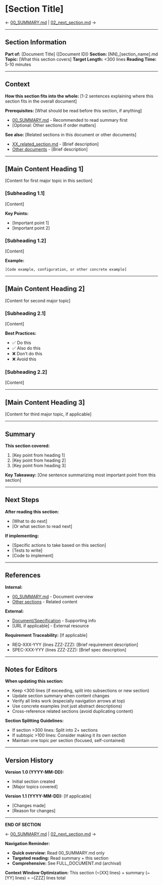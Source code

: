 # [Section Title]

← [00_SUMMARY.md](00_SUMMARY.md) | [02_next_section.md](02_next_section.md) →

---

## Section Information

**Part of:** [Document Title] ([Document ID])
**Section:** [NN]_[section_name].md
**Topic:** [What this section covers]
**Target Length:** <300 lines
**Reading Time:** 5-10 minutes

---

## Context

**How this section fits into the whole:**
[1-2 sentences explaining where this section fits in the overall document]

**Prerequisites:**
[What should be read before this section, if anything]
- [00_SUMMARY.md](00_SUMMARY.md) - Recommended to read summary first
- [Optional: Other sections if order matters]

**See also:**
[Related sections in this document or other documents]
- [XX_related_section.md](XX_related_section.md) - [Brief description]
- [Other documents](../path/to/document.md) - [Brief description]

---

## [Main Content Heading 1]

[Content for first major topic in this section]

### [Subheading 1.1]

[Content]

**Key Points:**
- [Important point 1]
- [Important point 2]

### [Subheading 1.2]

[Content]

**Example:**
```
[Code example, configuration, or other concrete example]
```

---

## [Main Content Heading 2]

[Content for second major topic]

### [Subheading 2.1]

[Content]

**Best Practices:**
- ✅ Do this
- ✅ Also do this
- ❌ Don't do this
- ❌ Avoid this

### [Subheading 2.2]

[Content]

---

## [Main Content Heading 3]

[Content for third major topic, if applicable]

---

## Summary

**This section covered:**
1. [Key point from heading 1]
2. [Key point from heading 2]
3. [Key point from heading 3]

**Key Takeaway:** [One sentence summarizing most important point from this section]

---

## Next Steps

**After reading this section:**
- [What to do next]
- [Or what section to read next]

**If implementing:**
- [Specific actions to take based on this section]
- [Tests to write]
- [Code to implement]

---

## References

**Internal:**
- [00_SUMMARY.md](00_SUMMARY.md) - Document overview
- [Other sections](XX_other.md) - Related content

**External:**
- [Document/Specification](../path/to/doc.md) - Supporting info
- [URL if applicable] - External resource

**Requirement Traceability:** [If applicable]
- REQ-XXX-YYY (lines ZZZ-ZZZ): [Brief requirement description]
- SPEC-XXX-YYY (lines ZZZ-ZZZ): [Brief spec description]

---

## Notes for Editors

**When updating this section:**
- Keep <300 lines (if exceeding, split into subsections or new section)
- Update section summary when content changes
- Verify all links work (especially navigation arrows at top)
- Use concrete examples (not just abstract descriptions)
- Cross-reference related sections (avoid duplicating content)

**Section Splitting Guidelines:**
- If section >300 lines: Split into 2+ sections
- If subtopic >100 lines: Consider making it its own section
- Maintain one topic per section (focused, self-contained)

---

## Version History

**Version 1.0 (YYYY-MM-DD):**
- Initial section created
- [Major topics covered]

**Version 1.1 (YYYY-MM-DD):** [If applicable]
- [Changes made]
- [Reason for changes]

---

**END OF SECTION**

← [00_SUMMARY.md](00_SUMMARY.md) | [02_next_section.md](02_next_section.md) →

**Navigation Reminder:**
- **Quick overview:** Read 00_SUMMARY.md only
- **Targeted reading:** Read summary + this section
- **Comprehensive:** See FULL_DOCUMENT.md (archival)

**Context Window Optimization:** This section (~[XX] lines) + summary (~[YY] lines) = ~[ZZZ] lines total

